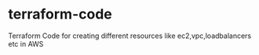 # terraform-code
Terraform Code for creating different resources like ec2,vpc,loadbalancers etc  in AWS
